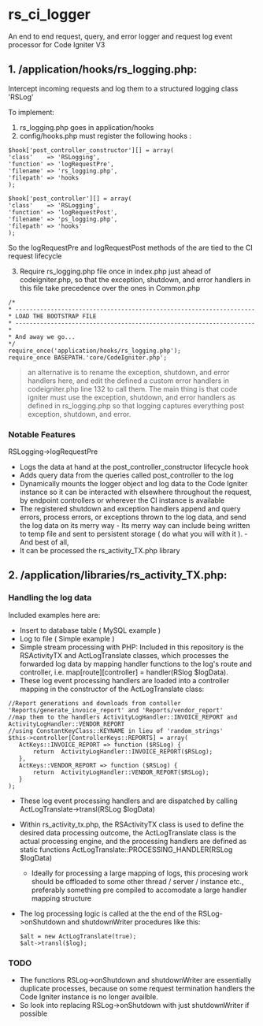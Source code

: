 # rs_ci_logger
An end to end request, query, and error logger and request log event processor for Code Igniter V3


## 1. /application/hooks/rs_logging.php:
Intercept incoming requests and log them to a structured logging class 'RSLog'

To implement:
  1. rs_logging.php goes in application/hooks
  2. config/hooks.php must register the following hooks :
  ```
  $hook['post_controller_constructor'][] = array(
  'class'    => 'RSLogging',  
  'function' => 'logRequestPre',
  'filename' => 'rs_logging.php',  
  'filepath' => 'hooks
  );
  
  $hook['post_controller'][] = array(
  'class'    => 'RSLogging',  
  'function' => 'logRequestPost', 
  'filename' => 'ps_logging.php',  
  'filepath' => 'hooks'
  );
  ```

So the logRequestPre and logRequestPost methods of the  are tied to the CI request lifecycle
  
3. Require rs_logging.php file once in index.php just ahead of codeigniter.php, 
  so that the exception, shutdown, and error handlers in this file take precedence over the ones in Common.php
  ```
  /*
* --------------------------------------------------------------------
* LOAD THE BOOTSTRAP FILE
* --------------------------------------------------------------------
*
* And away we go...
*/
require_once('application/hooks/rs_logging.php');
require_once BASEPATH.'core/CodeIgniter.php';
 ```
	
>  an alternative is to rename the exception, shutdown, and error handlers here, 
   and edit the defined a custom error handlers in codeigniter.php line 132 to call them.
   The main thing is that code igniter must use the exception, shutdown, and error handlers as defined in rs_logging.php so that logging captures everything post exception, shutdown, and error.



### Notable Features	
RSLogging->logRequestPre 
  - Logs the data at hand at the post_controller_constructor lifecycle hook
  -  Adds query data from the queries called post_controller to the log
  -  Dynamically mounts the logger object and log data to the Code Igniter instance so it can be interacted with elsewhere throughout the request, by endpoint controllers or wherever the CI instance is available 
  -  The registered shutdown and exception handlers append and query errors, process errors, or exceptions thrown to the log data, and send the log data on its merry way
  	- 	Its merry way can include being written to temp file and sent to persistent storage ( do what you will with it ).
  	-  And best of all,
   - 	It can be processed the rs_activity_TX.php library 

## 2. /application/libraries/rs_activity_TX.php:
### Handling the log data
  Included examples here are:
  - Insert to database table ( MySQL example )
  - Log to file ( Simple example )
  - Simple stream processing with PHP: Included in this repository is the RSActivityTX and ActLogTranslate classes, which processes the forwarded log data by mapping handler functions to the log's route and controller, i.e. map[route][controller] = handler(RSlog $logData). 
  - These log event processing handlers are loaded into a controller mapping in the constructor of the ActLogTranslate class:
 ```
 //Report generations and downloads from contoller 'Reports/generate_invoice_report' and 'Reports/vendor_report'
//map them to the handlers ActivityLogHandler::INVOICE_REPORT and ActivityLogHandler::VENDOR_REPORT
//using ConstantKeyClass::KEYNAME in lieu of 'random_strings'
$this->controller[ControllerKeys::REPORTS] = array(
	ActKeys::INVOICE_REPORT => function ($RSLog) {
		return  ActivityLogHandler::INVOICE_REPORT($RSLog);
	},
	ActKeys::VENDOR_REPORT => function ($RSLog) {
		return  ActivityLogHandler::VENDOR_REPORT($RSLog);
	}
);
```

 -  These log event processing handlers and are dispatched by calling ActLogTranslate->transl(RSLog $logData)
 -	Within rs_activity_tx.php, the RSActivityTX class is used to define the desired data processing outcome, the ActLogTranslate class is the actual processing engine, and the processing handlers are defined as static functions  ActLogTranslate::PROCESSING_HANDLER(RSLog $logData)
  	-	Ideally for processing a large mapping of logs, this procesing work should be offloaded to some other thread / server / instance etc., preferably something pre compiled to accomodate a large handler mapping structure
  
 - The log processing logic is called at the the end of the RSLog->onShutdown and shutdownWriter procedures like this:
  	```
  	$alt = new ActLogTranslate(true);
 	$alt->transl($log);
 	```
  
  ### TODO	
  -	The functions RSLog->onShutdown and shutdownWriter are essentially duplicate processes, because on some request termination handlers the Code Igniter instance is no longer availble.
  - So look into replacing RSLog->onShutdown with just shutdownWriter if possible
